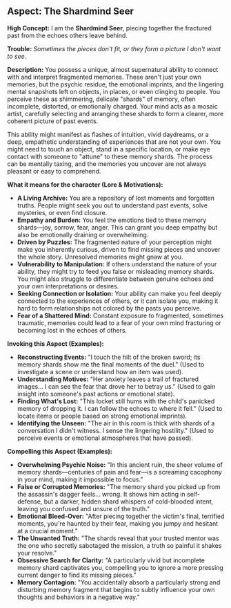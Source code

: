 ## Aspect: The Shardmind Seer

**High Concept:** I am the **Shardmind Seer**, piecing together the fractured past from the echoes others leave behind.

**Trouble:** *Sometimes the pieces don't fit, or they form a picture I don't want to see.*

**Description:**
You possess a unique, almost supernatural ability to connect with and interpret fragmented memories. These aren't just your own memories, but the psychic residue, the emotional imprints, and the lingering mental snapshots left on objects, in places, or even clinging to people. You perceive these as shimmering, delicate "shards" of memory, often incomplete, distorted, or emotionally charged. Your mind acts as a mosaic artist, carefully selecting and arranging these shards to form a clearer, more coherent picture of past events.

This ability might manifest as flashes of intuition, vivid daydreams, or a deep, empathetic understanding of experiences that are not your own. You might need to touch an object, stand in a specific location, or make eye contact with someone to "attune" to these memory shards. The process can be mentally taxing, and the memories you uncover are not always pleasant or easy to comprehend.

**What it means for the character (Lore & Motivations):**

*   **A Living Archive:** You are a repository of lost moments and forgotten truths. People might seek you out to understand past events, solve mysteries, or even find closure.
*   **Empathy and Burden:** You feel the emotions tied to these memory shards—joy, sorrow, fear, anger. This can grant you deep empathy but also be emotionally draining or overwhelming.
*   **Driven by Puzzles:** The fragmented nature of your perception might make you inherently curious, driven to find missing pieces and uncover the whole story. Unresolved memories might gnaw at you.
*   **Vulnerability to Manipulation:** If others understand the nature of your ability, they might try to feed you false or misleading memory shards. You might also struggle to differentiate between genuine echoes and your own interpretations or desires.
*   **Seeking Connection or Isolation:** Your ability can make you feel deeply connected to the experiences of others, or it can isolate you, making it hard to form relationships not colored by the pasts you perceive.
*   **Fear of a Shattered Mind:** Constant exposure to fragmented, sometimes traumatic, memories could lead to a fear of your own mind fracturing or becoming lost in the echoes of others.

**Invoking this Aspect (Examples):**

*   **Reconstructing Events:** "I touch the hilt of the broken sword; its memory shards show me the final moments of the duel." (Used to investigate a scene or understand how an item was used).
*   **Understanding Motives:** "Her anxiety leaves a trail of fractured images... I can see the fear that drove her to betray us." (Used to gain insight into someone's past actions or emotional state).
*   **Finding What's Lost:** "This locket still hums with the child's panicked memory of dropping it. I can follow the echoes to where it fell." (Used to locate items or people based on strong emotional imprints).
*   **Identifying the Unseen:** "The air in this room is thick with shards of a conversation I didn't witness. I sense the lingering hostility." (Used to perceive events or emotional atmospheres that have passed).

**Compelling this Aspect (Examples):**

*   **Overwhelming Psychic Noise:** "In this ancient ruin, the sheer volume of memory shards—centuries of pain and fear—is a screaming cacophony in your mind, making it impossible to focus."
*   **False or Corrupted Memories:** "The memory shard you picked up from the assassin's dagger feels... wrong. It shows him acting in self-defense, but a darker, hidden shard whispers of cold-blooded intent, leaving you confused and unsure of the truth."
*   **Emotional Bleed-Over:** "After piecing together the victim's final, terrified moments, you're haunted by their fear, making you jumpy and hesitant at a crucial moment."
*   **The Unwanted Truth:** "The shards reveal that your trusted mentor was the one who secretly sabotaged the mission, a truth so painful it shakes your resolve."
*   **Obsessive Search for Clarity:** "A particularly vivid but incomplete memory shard captivates you, compelling you to ignore a more pressing current danger to find its missing pieces."
*   **Memory Contagion:** "You accidentally absorb a particularly strong and disturbing memory fragment that begins to subtly influence your own thoughts and behaviors in a negative way."